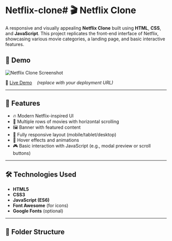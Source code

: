 # Netflix-clone# 🎬 Netflix Clone

A responsive and visually appealing **Netflix Clone** built using **HTML**, **CSS**, and **JavaScript**. This project replicates the front-end interface of Netflix, showcasing various movie categories, a landing page, and basic interactive features.

## 📸 Demo

![Netflix Clone Screenshot](path/to/your/screenshot.png)

🔗 [Live Demo](https://your-live-link.com) &nbsp;&nbsp; *(replace with your deployment URL)*

---

## 🚀 Features

- 🔥 Modern Netflix-inspired UI
- 🎥 Multiple rows of movies with horizontal scrolling
- 🖼️ Banner with featured content
- 📱 Fully responsive layout (mobile/tablet/desktop)
- 🧠 Hover effects and animations
- 🎮 Basic interaction with JavaScript (e.g., modal preview or scroll buttons)

---

## 🛠️ Technologies Used

- **HTML5**
- **CSS3**
- **JavaScript (ES6)**
- **Font Awesome** (for icons)
- **Google Fonts** (optional)

---

## 📁 Folder Structure

